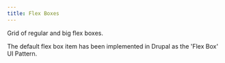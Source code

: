 ```yaml
---
title: Flex Boxes
---
```

Grid of regular and big flex boxes.

The default flex box item has been implemented in Drupal as the 'Flex Box' UI Pattern.